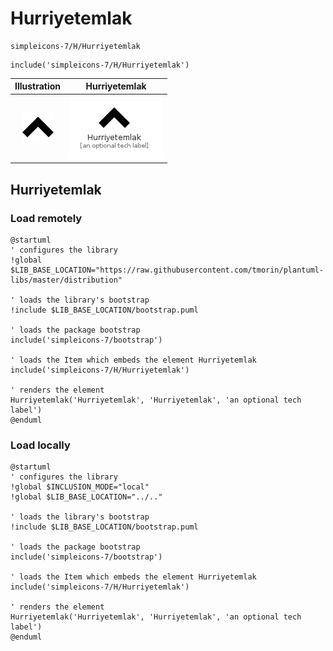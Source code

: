 # Hurriyetemlak


```text
simpleicons-7/H/Hurriyetemlak
```

```text
include('simpleicons-7/H/Hurriyetemlak')
```



| Illustration | Hurriyetemlak |
| :---: | :---: |
| ![illustration for Illustration](../../simpleicons-7/H/Hurriyetemlak.png) | ![illustration for Hurriyetemlak](../../simpleicons-7/H/Hurriyetemlak.Local.png) |




## Hurriyetemlak

### Load remotely
```plantuml
@startuml
' configures the library
!global $LIB_BASE_LOCATION="https://raw.githubusercontent.com/tmorin/plantuml-libs/master/distribution"

' loads the library's bootstrap
!include $LIB_BASE_LOCATION/bootstrap.puml

' loads the package bootstrap
include('simpleicons-7/bootstrap')

' loads the Item which embeds the element Hurriyetemlak
include('simpleicons-7/H/Hurriyetemlak')

' renders the element
Hurriyetemlak('Hurriyetemlak', 'Hurriyetemlak', 'an optional tech label')
@enduml
```

### Load locally
```plantuml
@startuml
' configures the library
!global $INCLUSION_MODE="local"
!global $LIB_BASE_LOCATION="../.."

' loads the library's bootstrap
!include $LIB_BASE_LOCATION/bootstrap.puml

' loads the package bootstrap
include('simpleicons-7/bootstrap')

' loads the Item which embeds the element Hurriyetemlak
include('simpleicons-7/H/Hurriyetemlak')

' renders the element
Hurriyetemlak('Hurriyetemlak', 'Hurriyetemlak', 'an optional tech label')
@enduml
```

